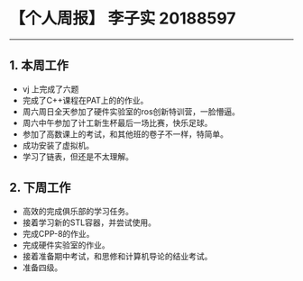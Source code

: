 # 【个人周报】 李子实 20188597
---
## 1. 本周工作
* vj 上完成了六题
* 完成了C++课程在PAT上的的作业。
* 周六周日全天参加了硬件实验室的ros创新特训营，一脸懵逼。
* 周六中午参加了计工新生杯最后一场比赛，快乐足球。
* 参加了高数课上的考试，和其他班的卷子不一样，特简单。
* 成功安装了虚拟机。
* 学习了链表，但还是不太理解。
  
  

## 2. 下周工作
 - 高效的完成俱乐部的学习任务。
 - 接着学习新的STL容器，并尝试使用。
 - 完成CPP-8的作业。
 - 完成硬件实验室的作业。
 - 接着准备期中考试，和思修和计算机导论的结业考试。
 - 准备四级。
  

